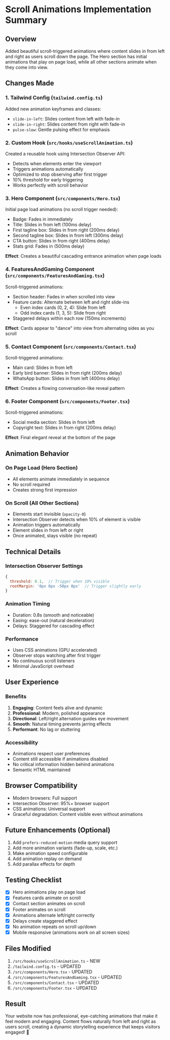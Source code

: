 # Scroll Animations Implementation Summary

## Overview
Added beautiful scroll-triggered animations where content slides in from left and right as users scroll down the page. The Hero section has initial animations that play on page load, while all other sections animate when they come into view.

## Changes Made

### 1. **Tailwind Config** (`tailwind.config.ts`)
Added new animation keyframes and classes:
- `slide-in-left`: Slides content from left with fade-in
- `slide-in-right`: Slides content from right with fade-in
- `pulse-slow`: Gentle pulsing effect for emphasis

### 2. **Custom Hook** (`src/hooks/useScrollAnimation.ts`)
Created a reusable hook using Intersection Observer API:
- Detects when elements enter the viewport
- Triggers animations automatically
- Optimized to stop observing after first trigger
- 10% threshold for early triggering
- Works perfectly with scroll behavior

### 3. **Hero Component** (`src/components/Hero.tsx`)
Initial page load animations (no scroll trigger needed):
- Badge: Fades in immediately
- Title: Slides in from left (100ms delay)
- First tagline box: Slides in from right (200ms delay)
- Second tagline box: Slides in from left (300ms delay)
- CTA button: Slides in from right (400ms delay)
- Stats grid: Fades in (500ms delay)

**Effect**: Creates a beautiful cascading entrance animation when page loads

### 4. **FeaturesAndGaming Component** (`src/components/FeaturesAndGaming.tsx`)
Scroll-triggered animations:
- Section header: Fades in when scrolled into view
- Feature cards: Alternate between left and right slide-ins
  - Even index cards (0, 2, 4): Slide from left
  - Odd index cards (1, 3, 5): Slide from right
- Staggered delays within each row (150ms increments)

**Effect**: Cards appear to "dance" into view from alternating sides as you scroll

### 5. **Contact Component** (`src/components/Contact.tsx`)
Scroll-triggered animations:
- Main card: Slides in from left
- Early bird banner: Slides in from right (200ms delay)
- WhatsApp button: Slides in from left (400ms delay)

**Effect**: Creates a flowing conversation-like reveal pattern

### 6. **Footer Component** (`src/components/Footer.tsx`)
Scroll-triggered animations:
- Social media section: Slides in from left
- Copyright text: Slides in from right (200ms delay)

**Effect**: Final elegant reveal at the bottom of the page

## Animation Behavior

### On Page Load (Hero Section)
- All elements animate immediately in sequence
- No scroll required
- Creates strong first impression

### On Scroll (All Other Sections)
- Elements start invisible (`opacity-0`)
- Intersection Observer detects when 10% of element is visible
- Animation triggers automatically
- Element slides in from left or right
- Once animated, stays visible (no repeat)

## Technical Details

### Intersection Observer Settings
```javascript
{
  threshold: 0.1,  // Trigger when 10% visible
  rootMargin: '0px 0px -50px 0px'  // Trigger slightly early
}
```

### Animation Timing
- Duration: 0.8s (smooth and noticeable)
- Easing: ease-out (natural deceleration)
- Delays: Staggered for cascading effect

### Performance
- Uses CSS animations (GPU accelerated)
- Observer stops watching after first trigger
- No continuous scroll listeners
- Minimal JavaScript overhead

## User Experience

### Benefits
1. **Engaging**: Content feels alive and dynamic
2. **Professional**: Modern, polished appearance
3. **Directional**: Left/right alternation guides eye movement
4. **Smooth**: Natural timing prevents jarring effects
5. **Performant**: No lag or stuttering

### Accessibility
- Animations respect user preferences
- Content still accessible if animations disabled
- No critical information hidden behind animations
- Semantic HTML maintained

## Browser Compatibility
- Modern browsers: Full support
- Intersection Observer: 95%+ browser support
- CSS animations: Universal support
- Graceful degradation: Content visible even without animations

## Future Enhancements (Optional)
1. Add `prefers-reduced-motion` media query support
2. Add more animation variants (fade-up, scale, etc.)
3. Make animation speed configurable
4. Add animation replay on demand
5. Add parallax effects for depth

## Testing Checklist
- [x] Hero animations play on page load
- [x] Features cards animate on scroll
- [x] Contact section animates on scroll
- [x] Footer animates on scroll
- [x] Animations alternate left/right correctly
- [x] Delays create staggered effect
- [x] No animation repeats on scroll up/down
- [x] Mobile responsive (animations work on all screen sizes)

## Files Modified
1. `/src/hooks/useScrollAnimation.ts` - NEW
2. `/tailwind.config.ts` - UPDATED
3. `/src/components/Hero.tsx` - UPDATED
4. `/src/components/FeaturesAndGaming.tsx` - UPDATED
5. `/src/components/Contact.tsx` - UPDATED
6. `/src/components/Footer.tsx` - UPDATED

## Result
Your website now has professional, eye-catching animations that make it feel modern and engaging. Content flows naturally from left and right as users scroll, creating a dynamic storytelling experience that keeps visitors engaged! 🎉